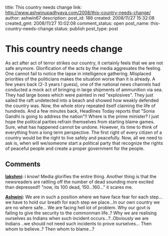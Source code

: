 title: This country needs change
link: http://www.ashwinupadhyaya.com/2008/this-country-needs-change/
author: ashwin67
description: 
post_id: 186
created: 2008/11/27 15:32:08
created_gmt: 2008/11/27 10:02:08
comment_status: open
post_name: this-country-needs-change
status: publish
post_type: post

# This country needs change

As act after act of terror strikes our country, it certainly feels that we are not safe anymore. Glorification of the acts by the media aggrevates the feeling. One cannot fail to notice the lapse in intelligence gathering. Misplaced priorities of the politicians makes the situation worse than it is already. A few years back (2-3 years I guess), one of the national news channels had conducted a mock act of bringing in large shipments of ammunition via sea. They had large boxes which were painted in red "explosives". They just sailed the raft undetected into a beach and showed how weakly defended the country was. Now, the whole story repeated itself claiming the life of hundreds. And a few minutes back, Headlines Today reports that "Sonia Gandhi is going to address the nation"!! Where is the prime minister? I just hope the political parties refrain themselves from starting blame games. Sure, what has happened cannot be undone. However, its time to think of everything from a long term perspective. The first right of every citizen of a country would be the right to live safely and peacefully. Now, all we need to ask is, when will we/someone start a political party that recognize the rights of peaceful people and create a proper government for the people.

## Comments

**[lakshmi](#9 "2008-11-30 13:40:53"):** i know! Media glorifies the entire thing. Another thing is that the newsreaders are rattling off the number of dead sounding more excited than depressed!! "now, its 100 dead, 150...160..." it scares me.

**[Ashwini](#10 "2008-12-01 19:01:19"):** We are in such a position where we have face fear for each step... we have to hold our breath for each step we place...In our own country we are no where safe... We are facing hell lot of problem. Why our govt is failing to give the security to the commonman life..? Why we are realising ourselves as Indians when such incident occurs...?..Obviously we are Indians ..we should not need such incidents to prove ourselves... Then whom to believe..? Then whom to blame...?

